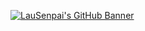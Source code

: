 [![LauSenpai's GitHub Banner](https://i.imgur.com/pyNFikW.jpg)](https://www.curseforge.com/members/lausenpai/projects)

